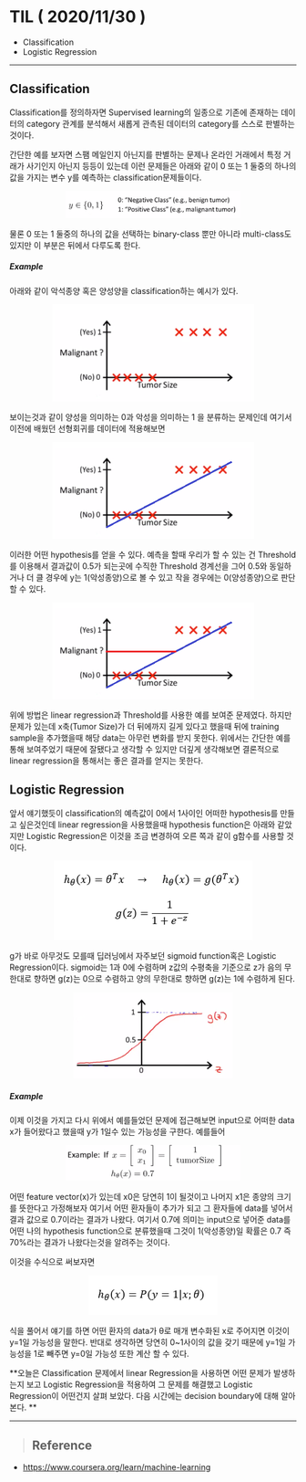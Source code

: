 # TIL ( 2020/11/30 )

- Classification
- Logistic Regression

---

## Classification

Classification를 정의하자면 Supervised learning의 일종으로 기존에 존재하는 데이터의 category 관계를 분석해서 새롭게 관측된 데이터의 category를 스스로 판별하는것이다. 

  

간단한 예를 보자면 스팸 메일인지 아닌지를 판별하는 문제나 온라인 거래에서 특정 거래가 사기인지 아닌지 등등이 있는데 이런 문제들은 아래와 같이 0 또는 1 둘중의 하나의 값을 가지는 변수 y를 예측하는 classification문제들이다.  

<p align="center"><img src="../image/Machine/11.30/001.PNG" style="zoom:30%;"/></p>

  물론 0 또는 1 둘중의 하나의 값을 선택하는 binary-class 뿐만 아니라 multi-class도 있지만 이 부분은 뒤에서 다루도록 한다.

  

##### Example

아래와 같이 악석종양 혹은 양성양을 classification하는 예시가 있다.

<p align="center"><img src="../image/Machine/11.30/002.PNG" style="zoom:100%;"/></p>

보이는것과 같이 양성을 의미하는 0과 악성을 의미하는 1 을 분류하는 문제인데 여기서 이전에 배웠던 선형회귀를 데이터에 적용해보면

<p align="center"><img src="../image/Machine/11.30/003.PNG" style="zoom:100%;"/></p>



이러한 어떤 hypothesis를 얻을 수 있다. 예측을 할때 우리가 할 수 있는 건 Threshold를 이용해서 결과값이 0.5가 되는곳에 수직한 Threshold 경계선을 그어 0.5와 동일하거나 더 클 경우에 y는 1(악성종양)으로 볼 수 있고 작을 경우에는 0(양성종양)으로 판단 할 수 있다. 

<p align="center"><img src="../image/Machine/11.30/004.PNG" style="zoom:100%;"/></p>

  위에 방법은 linear regression과 Threshold를 사용한 예를 보여준 문제였다. 하지만 문제가 있는데 x축(Tumor Size)가 더 뒤에까지 길게 있다고 했을때 뒤에 training sample을 추가했을때 해당 data는 아무런 변화를 받지 못한다. 위에서는 간단한 예를 통해 보여주었기 때문에 잘됐다고 생각할 수 있지만 더깊게 생각해보면 결론적으로 linear regression을 통해서는 좋은 결과를 얻지는 못한다.



  

## Logistic Regression

앞서 얘기했듯이 classification의 예측값이 0에서 1사이인 어떠한 hypothesis를 만들고 싶은것인데 linear regression을 사용했을때 hypothesis function은 아래와 같았지만 Logistic Regression은 이것을 조금 변경하여 오른 쪽과 같이 g함수를 사용할 것이다. 

<p align="center"><img src="../image/Machine/11.30/005.PNG" style="zoom:100%;"/></p>

  

g가 바로 아무것도 모를때 딥러닝에서 자주보던 sigmoid function혹은 Logistic Regression이다. sigmoid는 1과 0에 수렴하며 z값의 수평축을 기준으로 z가 음의 무한대로 향하면 g(z)는 0으로 수렴하고 양의 무한대로 향하면 g(z)는 1에 수렴하게 된다. 

<p align="center"><img src="../image/Machine/11.30/006.PNG" style="zoom:30%;"/></p>

##### Example

이제 이것을 가지고 다시 위에서 예를들었던 문제에 접근해보면 input으로 어떠한 data x가 들어왔다고 했을때 y가 1일수 있는 가능성을 구한다. 예를들어 

<p align="center"><img src="../image/Machine/11.30/007.PNG" style="zoom:30%;"/></p>

  

어떤 feature vector(x)가 있는데 x0은 당연히 1이 될것이고 나머지 x1은 종양의 크기를 뜻한다고 가정해보자 여기서 어떤 환자들이 추가가 되고 그 환자들에 data를 넣어서 결과 값으로 0.7이라는 결과가 나왔다. 여기서 0.7에 의미는 input으로 넣어준 data를 어떤 나의 hypothesis function으로 분류했을때 그것이 1(악성종양)일 확률은 0.7 즉 70%라는 결과가 나왔다는것을 알려주는 것이다.

이것을 수식으로 써보자면 

<p align="center"><img src="../image/Machine/11.30/008.PNG" style="zoom:100%;"/></p>

식을 풀어서 얘기를 하면 어떤 환자의 data가  &theta;로 매개 변수화된 x로 주어지면 이것이  y=1일 가능성을 말한다. 반대로 생각하면 당연히 0~1사이의 값을 갖기 때문에 y=1일 가능성을 1로 빼주면  y=0일 가능성 또한 계산 할 수 있다.

  

**오늘은 Classification 문제에서 linear Regression을 사용하면 어떤 문제가 발생하는지 보고 Logistic Regression을 적용하여 그 문제를 해결했고 Logistic Regression이 어떤건지 살펴 보았다. 다음 시간에는 decision boundary에 대해 알아본다. **

  

****

>## Reference

- https://www.coursera.org/learn/machine-learning

